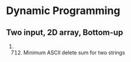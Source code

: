 # Dynamic Programming

## Two input, 2D array, Bottom-up

1.  712. Minimum ASCII delete sum for two strings

